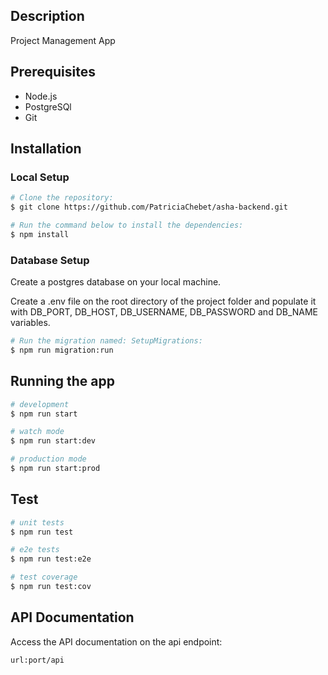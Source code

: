 
## Description

Project Management App 

## Prerequisites
- Node.js
- PostgreSQl
- Git

## Installation
### Local Setup
```bash
# Clone the repository:
$ git clone https://github.com/PatriciaChebet/asha-backend.git

# Run the command below to install the dependencies:
$ npm install
```

### Database Setup

Create a postgres database on your local machine.

Create a .env file on the root directory of the project folder and
populate it with DB_PORT, DB_HOST, DB_USERNAME, DB_PASSWORD and DB_NAME variables.

```bash
# Run the migration named: SetupMigrations:
$ npm run migration:run
```

## Running the app
```bash
# development
$ npm run start

# watch mode
$ npm run start:dev

# production mode
$ npm run start:prod
```

## Test
```bash
# unit tests
$ npm run test

# e2e tests
$ npm run test:e2e

# test coverage
$ npm run test:cov
```

## API Documentation

Access the API documentation on the api endpoint:

```bash
url:port/api
```


